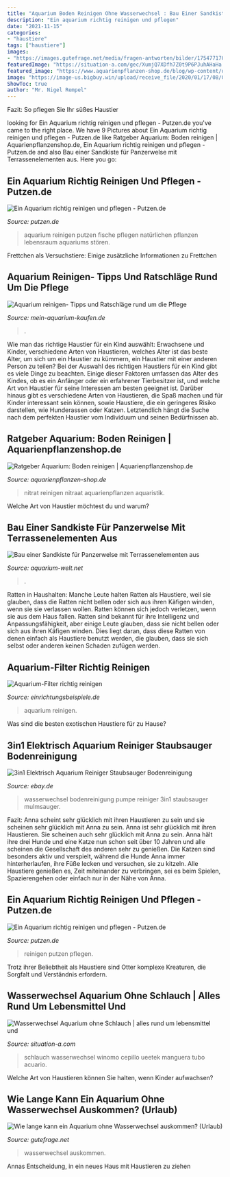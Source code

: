 ```yaml
---
title: "Aquarium Boden Reinigen Ohne Wasserwechsel : Bau Einer Sandkiste Für Panzerwelse Mit Terrassenelementen Aus"
description: "Ein aquarium richtig reinigen und pflegen"
date: "2021-11-15"
categories:
- "haustiere"
tags: ["haustiere"]
images:
- "https://images.gutefrage.net/media/fragen-antworten/bilder/175477170/0_original.jpg?v=1441026789000"
featuredImage: "https://situation-a.com/gec/XumjQ7XDfh7Z0t9P6PJuhAHaHa.jpg"
featured_image: "https://www.aquarienpflanzen-shop.de/blog/wp-content/uploads/2018/08/Aquarium-Bodengrund-Reinigen_-850x550.jpg"
image: "https://image-us.bigbuy.win/upload/receive_file/2020/01/17/08/04/5e216a9cae163295820119.jpg"
ShowToc: true
author: "Mr. Nigel Rempel"
---
```



Fazit: So pflegen Sie Ihr süßes Haustier

	

		
looking for Ein Aquarium richtig reinigen und pflegen - Putzen.de you've came to the right place. We have 9 Pictures about Ein Aquarium richtig reinigen und pflegen - Putzen.de like Ratgeber Aquarium: Boden reinigen | Aquarienpflanzenshop.de, Ein Aquarium richtig reinigen und pflegen - Putzen.de and also Bau einer Sandkiste für Panzerwelse mit Terrassenelementen aus. Here you go:
		
    
## Ein Aquarium Richtig Reinigen Und Pflegen - Putzen.de

<img loading=lazy src="https://www.putzen.de/wp-content/uploads/2016/08/Aquarium-300x225-300x225.jpg" onerror="this.onerror=null;this.src='https://tse4.mm.bing.net/th?id=OIP.vu4z8866MkNUKy4mJgKadQAAAA&amp;pid=15.1';" alt="Ein Aquarium richtig reinigen und pflegen - Putzen.de">

_Source: putzen.de_

>aquarium reinigen putzen fische pflegen natürlichen pflanzen lebensraum aquariums stören. 

	

Frettchen als Versuchstiere: Einige zusätzliche Informationen zu Frettchen

    
## Aquarium Reinigen- Tipps Und Ratschläge Rund Um Die Pflege

<img loading=lazy src="http://mein-aquarium-kaufen.de/wp-content/uploads/2016/05/Fotolia_66953230_S.jpg" onerror="this.onerror=null;this.src='https://tse4.mm.bing.net/th?id=OIP.limM9s7oGpaag51_wtr82wHaCb&amp;pid=15.1';" alt="Aquarium reinigen- Tipps und Ratschläge rund um die Pflege">

_Source: mein-aquarium-kaufen.de_

>. 

	

Wie man das richtige Haustier für ein Kind auswählt: Erwachsene und Kinder, verschiedene Arten von Haustieren, welches Alter ist das beste Alter, um sich um ein Haustier zu kümmern, ein Haustier mit einer anderen Person zu teilen?
Bei der Auswahl des richtigen Haustiers für ein Kind gibt es viele Dinge zu beachten. Einige dieser Faktoren umfassen das Alter des Kindes, ob es ein Anfänger oder ein erfahrener Tierbesitzer ist, und welche Art von Haustier für seine Interessen am besten geeignet ist. Darüber hinaus gibt es verschiedene Arten von Haustieren, die Spaß machen und für Kinder interessant sein können, sowie Haustiere, die ein geringeres Risiko darstellen, wie Hunderassen oder Katzen. Letztendlich hängt die Suche nach dem perfekten Haustier vom Individuum und seinen Bedürfnissen ab.

    
## Ratgeber Aquarium: Boden Reinigen | Aquarienpflanzenshop.de

<img loading=lazy src="https://www.aquarienpflanzen-shop.de/blog/wp-content/uploads/2018/08/Aquarium-Bodengrund-Reinigen_-850x550.jpg" onerror="this.onerror=null;this.src='https://tse2.mm.bing.net/th?id=OIP.9ntwhcNR7MHt6oaAkOGGKwHaEy&amp;pid=15.1';" alt="Ratgeber Aquarium: Boden reinigen | Aquarienpflanzenshop.de">

_Source: aquarienpflanzen-shop.de_

>nitrat reinigen nitraat aquarienpflanzen aquaristik. 

	

Welche Art von Haustier möchtest du und warum?

    
## Bau Einer Sandkiste Für Panzerwelse Mit Terrassenelementen Aus

<img loading=lazy src="https://www.aquarium-welt.net/wp-content/uploads/2015/01/20150103_Sandkiste-014-e1473747066935.jpg" onerror="this.onerror=null;this.src='https://tse4.mm.bing.net/th?id=OIP.JV24cWLz_XccZ0PA5tkj8QHaEF&amp;pid=15.1';" alt="Bau einer Sandkiste für Panzerwelse mit Terrassenelementen aus">

_Source: aquarium-welt.net_

>. 

	

Ratten in Haushalten: Manche Leute halten Ratten als Haustiere, weil sie glauben, dass die Ratten nicht bellen oder sich aus ihren Käfigen winden, wenn sie sie verlassen wollen. Ratten können sich jedoch verletzen, wenn sie aus dem Haus fallen.
Ratten sind bekannt für ihre Intelligenz und Anpassungsfähigkeit, aber einige Leute glauben, dass sie nicht bellen oder sich aus ihren Käfigen winden. Dies liegt daran, dass diese Ratten von denen einfach als Haustiere benutzt werden, die glauben, dass sie sich selbst oder anderen keinen Schaden zufügen werden.

    
## Aquarium-Filter Richtig Reinigen

<img loading=lazy src="https://www.einrichtungsbeispiele.de/16to9/w780/images_17261/aquarium-am-25-7-2010__6268cee0c38454d1ceab766e8756d3eb.jpg" onerror="this.onerror=null;this.src='https://tse4.mm.bing.net/th?id=OIP.wUT1Zg1eTVKH6wOmyTTnoAHaEK&amp;pid=15.1';" alt="Aquarium-Filter richtig reinigen">

_Source: einrichtungsbeispiele.de_

>aquarium reinigen. 

	

Was sind die besten exotischen Haustiere für zu Hause?

    
## 3in1 Elektrisch Aquarium Reiniger Staubsauger Bodenreinigung

<img loading=lazy src="https://image-us.bigbuy.win/upload/receive_file/2020/01/17/08/04/5e216a9cae163295820119.jpg" onerror="this.onerror=null;this.src='https://tse3.mm.bing.net/th?id=OIP.nsy4EHC0crD_jOLM2UQtTwHaHa&amp;pid=15.1';" alt="3in1 Elektrisch Aquarium Reiniger Staubsauger Bodenreinigung">

_Source: ebay.de_

>wasserwechsel bodenreinigung pumpe reiniger 3in1 staubsauger mulmsauger. 

	

Fazit: Anna scheint sehr glücklich mit ihren Haustieren zu sein und sie scheinen sehr glücklich mit Anna zu sein.
Anna ist sehr glücklich mit ihren Haustieren. Sie scheinen auch sehr glücklich mit Anna zu sein. Anna hält ihre drei Hunde und eine Katze nun schon seit über 10 Jahren und alle scheinen die Gesellschaft des anderen sehr zu genießen. Die Katzen sind besonders aktiv und verspielt, während die Hunde Anna immer hinterherlaufen, ihre Füße lecken und versuchen, sie zu kitzeln. Alle Haustiere genießen es, Zeit miteinander zu verbringen, sei es beim Spielen, Spazierengehen oder einfach nur in der Nähe von Anna.

    
## Ein Aquarium Richtig Reinigen Und Pflegen - Putzen.de

<img loading=lazy src="https://www.putzen.de/wp-content/uploads/2014/07/aquarium-reinigen.jpg" onerror="this.onerror=null;this.src='https://tse2.mm.bing.net/th?id=OIP.bEfqAP3Uc2Q6vVz92yxIrwHaBf&amp;pid=15.1';" alt="Ein Aquarium richtig reinigen und pflegen - Putzen.de">

_Source: putzen.de_

>reinigen putzen pflegen. 

	

Trotz ihrer Beliebtheit als Haustiere sind Otter komplexe Kreaturen, die Sorgfalt und Verständnis erfordern.

    
## Wasserwechsel Aquarium Ohne Schlauch | Alles Rund Um Lebensmittel Und

<img loading=lazy src="https://situation-a.com/gec/XumjQ7XDfh7Z0t9P6PJuhAHaHa.jpg" onerror="this.onerror=null;this.src='https://tse4.mm.bing.net/th?id=OIP.hm12wAuhjk4CyFvIGy7ShwAAAA&amp;pid=15.1';" alt="Wasserwechsel Aquarium ohne Schlauch | alles rund um lebensmittel und">

_Source: situation-a.com_

>schlauch wasserwechsel winomo cepillo ueetek manguera tubo acuario. 

	

Welche Art von Haustieren können Sie halten, wenn Kinder aufwachsen?

    
## Wie Lange Kann Ein Aquarium Ohne Wasserwechsel Auskommen? (Urlaub)

<img loading=lazy src="https://images.gutefrage.net/media/fragen-antworten/bilder/175477170/0_original.jpg?v=1441026789000" onerror="this.onerror=null;this.src='https://tse4.mm.bing.net/th?id=OIP.8Gr_RjqxPEEtZANfFAfHHAHaOG&amp;pid=15.1';" alt="Wie lange kann ein Aquarium ohne Wasserwechsel auskommen? (Urlaub)">

_Source: gutefrage.net_

>wasserwechsel auskommen. 

	

Annas Entscheidung, in ein neues Haus mit Haustieren zu ziehen

